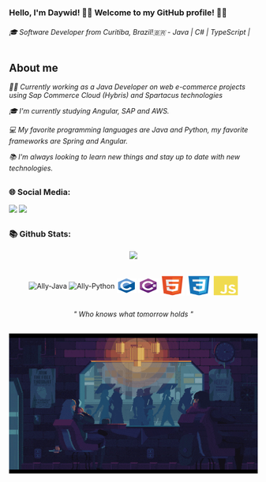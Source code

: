 <h3> Hello, I'm Daywid! 🐱‍👤 Welcome to my GitHub profile! 👋🏽 </h3>  
<h4></h4>   

<i> 🎓  Software Developer from Curitiba, Brazil!🇧🇷 - Java | C# | TypeScript | <br> <br> </i>

## About me 

<i> 👨‍💻 Currently working as a Java Developer on web e-commerce projects using Sap Commerce Cloud (Hybris) and Spartacus technologies <br> </i>

<i> 🎓 I'm currently studying Angular, SAP and AWS. <br> </i>

<i> 💻  My favorite programming languages are Java and Python, my favorite frameworks are Spring and Angular. <br>  </i>

<i> 📚 I'm always looking to learn new things and stay up to date with new technologies. <br>  </i>

   
## 
  
<h3> 🌐 Social Media: <br></h3> 

  <div>  
   <a href="https://www.linkedin.com/in/daywid-mendes-387089249" target="_blank"><img src="https://img.shields.io/badge/-LinkedIn-%230077B5?style=for-the-badge&logo=linkedin&logoColor=white" target="_blank"></a>
   <a href = "mailto:mdaywid@gmail.com"><img src="https://img.shields.io/badge/Gmail-D14836?style=for-the-badge&logo=gmail&logoColor=white" target="_blank"></a>
  </div>  
 
##
 
<h3> 📚 Github Stats: <br></h3>
  
<div align="center">
  <a href="https://github.com/daywid/github-readme-stats">
  <img align="center" src="https://github-readme-stats.vercel.app/api/top-langs/?username=daywid&layout=compact&theme=tokyonight" />
</a>
</div>


<br>
<br>
  
<div align="center" style="display: inline_block">
  <img align="center" alt="Ally-Java" height="50" width="60" src="https://cdn.jsdelivr.net/gh/devicons/devicon/icons/java/java-original.svg" />
  <img align="center" alt="Ally-Python" height="50" width="60" src="https://cdn.jsdelivr.net/gh/devicons/devicon/icons/python/python-original-wordmark.svg" /> 
   <img align="center" alt="Ally-C" height="30" width="40" src="https://github.com/devicons/devicon/blob/master/icons/c/c-original.svg">
   <img align="center" alt="Ally-Csharp" height="30" width="40" src="https://raw.githubusercontent.com/devicons/devicon/master/icons/csharp/csharp-original.svg">
  <img align="center" alt="Ally-HTML" height="40" width="50" src="https://raw.githubusercontent.com/devicons/devicon/master/icons/html5/html5-original.svg">
  <img align="center" alt="Ally-CSS" height="40" width="50" src="https://raw.githubusercontent.com/devicons/devicon/master/icons/css3/css3-original.svg">
  <img align="center" alt="Ally-Js" height="40" width="50" src="https://raw.githubusercontent.com/devicons/devicon/master/icons/javascript/javascript-plain.svg">
   
</div>

  
## 

<div align="center">
 
 <i> " Who knows what tomorrow holds " </i> <br> <br>
 
 </div>

<div align="center">
<!-- <img src="https://github.com/daywid/daywid/blob/main/img/zelda and link📚.gif" width="720">  -->
  <!--  <img src="https://github.com/daywid/daywid/blob/main/img/Clide-torgal.gif" width="500"> -->
  <img src= "https://github.com/daywid/daywid/blob/main/img/persona-rainy-day.gif" width="750">
</div>


